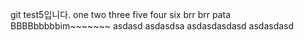 git test5입니다.
one
two
three
five
four
six
brr
brr
pata
BBBBbbbbbim~~~~~~~
asdasd
asdasdsa
asdasdasdasd
asdasdasd
